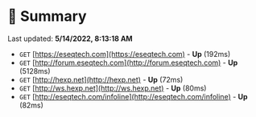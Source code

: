 # 📖 Summary
Last updated: **5/14/2022, 8:13:18 AM**

- `GET` [https://eseqtech.com](https://eseqtech.com) - **Up** (192ms)
- `GET` [http://forum.eseqtech.com](http://forum.eseqtech.com) - **Up** (5128ms)
- `GET` [http://hexp.net](http://hexp.net) - **Up** (72ms)
- `GET` [http://ws.hexp.net](http://ws.hexp.net) - **Up** (80ms)
- `GET` [http://eseqtech.com/infoline](http://eseqtech.com/infoline) - **Up** (82ms)
